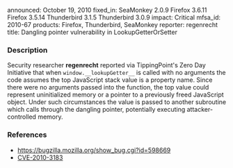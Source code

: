 announced: October 19, 2010
fixed_in: SeaMonkey 2.0.9
          Firefox 3.6.11
          Firefox 3.5.14
          Thunderbird 3.1.5
          Thunderbird 3.0.9
impact: Critical
mfsa_id: 2010-67
products: Firefox, Thunderbird, SeaMonkey
reporter: regenrecht
title: Dangling pointer vulnerability in LookupGetterOrSetter

<h3>Description</h3>

<p>Security researcher <strong>regenrecht</strong> reported via
TippingPoint's Zero Day Initiative that
when <code>window.__lookupGetter__</code> is called with no arguments
the code assumes the top JavaScript stack value is a property name.
Since there were no arguments passed into the function, the top value
could represent uninitialized memory or a pointer to a previously
freed JavaScript object.  Under such circumstances the value is passed
to another subroutine which calls through the dangling pointer,
potentially executing attacker-controlled memory.</p>

<h3>References</h3>

<ul>
  <li><a href="https://bugzilla.mozilla.org/show_bug.cgi?id=598669">https://bugzilla.mozilla.org/show_bug.cgi?id=598669</a></li>
  <li><a class="ex-ref" href="http://cve.mitre.org/cgi-bin/cvename.cgi?name=CVE-2010-3183">CVE-2010-3183</a></li>
</ul>




